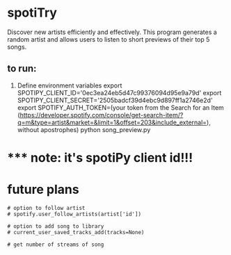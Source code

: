 # spotiTry
Discover new artists efficiently and effectively. This program generates a random artist and allows users to listen to short previews of their top 5 songs. </br>


## to run:
1. Define environment variables
export SPOTIPY_CLIENT_ID='0ec3ea24eb5d47c99376094d95e9a79d'
export SPOTIPY_CLIENT_SECRET='2505badcf39d4ebc9d897ff1a2746e2d'
export SPOTIFY_AUTH_TOKEN=(your token from the Search for an Item (https://developer.spotify.com/console/get-search-item/?q=m&type=artist&market=&limit=1&offset=203&include_external=), without apostrophes)
python song_preview.py
# *** note: it's spotiPy client id!!! 

# future plans
    # option to follow artist
    # spotify.user_follow_artists(artist['id'])

    # option to add song to library 
    # current_user_saved_tracks_add(tracks=None)

    # get number of streams of song
